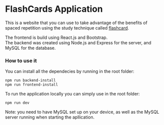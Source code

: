 # FlashCards Application

This is a website that you can use to take advantage of the benefits of spaced repetition using the study technique called [flashcard](https://en.wikipedia.org/wiki/Flashcard).

The frontend is build using React.js and Bootstrap.      
The backend was created using Node.js and Express for the server, and MySQL for the database.

### How to use it
You can install all the dependecies by running in the root folder:

```
npm run backend-install
npm run frontend-install
```

To run the application locally you can simply use in the root folder:
```
npm run dev
``` 

Note: you need to have MySQL set up on your device, as well as the MySQL server running when starting the apllication.
